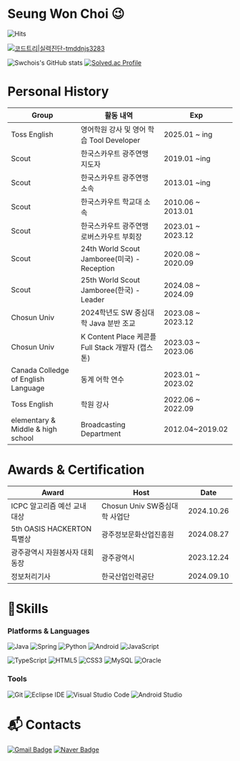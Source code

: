 # Seung Won Choi 😉

![Hits](https://hits.seeyoufarm.com/api/count/incr/badge.svg?url=https%3A%2F%2Fgithub.com%2Fswchois&count_bg=%23FFDAC7&title_bg=%23FFADAD&icon=&icon_color=%23E7E7E7&title=hits&edge_flat=false)

[![코드트리|실력진단-tmddnjs3283](https://banner.codetree.ai/v1/banner/tmddnjs3283)](https://www.codetree.ai/profiles/tmddnjs3283)

![Swchois's GitHub stats](https://github-readme-stats.vercel.app/api?username=swchois&show_icons=true&theme=radical)
[![Solved.ac Profile](http://mazassumnida.wtf/api/v2/generate_badge?boj=tmddnjs3283)](https://solved.ac/tmddnjs3283/)

# Personal History

|Group|활동 내역|Exp|
|------|---|---|
|Toss English|영어학원 강사 및 영어 학습 Tool Developer|2025.01 ~ ing|
|Scout|한국스카우트 광주연맹 지도자|2019.01 ~ing|
|Scout|한국스카우트 광주연맹 소속 |2013.01 ~ing|
|Scout|한국스카우트 학교대 소속 |2010.06 ~ 2013.01|
|Scout|한국스카우트 광주연맹 로버스카우트 부회장|2023.01 ~ 2023.12|
|Scout|24th World Scout Jamboree(미국) - Reception |2020.08 ~ 2020.09|
|Scout|25th World Scout Jamboree(한국) - Leader |2024.08 ~ 2024.09|
|Chosun Univ|2024학년도 SW 중심대학 Java 분반 조교|2023.08 ~ 2023.12|
|Chosun Univ|K Content Place 케콘플 Full Stack 개발자 (캡스톤)|2023.03 ~ 2023.06|
|Canada Colledge of English Language|동계 어학 연수|2023.01 ~ 2023.02|
|Toss English|학원 강사|2022.06 ~ 2022.09|
|elementary & Middle & high school|Broadcasting Department|2012.04~2019.02|

# Awards & Certification

|Award | Host | Date|
|------|---|---|
|ICPC 알고리즘 예선 교내 대상|Chosun Univ SW중심대학 사업단|2024.10.26|
|5th OASIS HACKERTON 특별상|광주정보문화산업진흥원|2024.08.27|
|광주광역시 자원봉사자 대회 동장|광주광역시|2023.12.24|
|정보처리기사|한국산업인력공단|2024.09.10|



# 💪Skills

### Platforms & Languages
![Java](https://img.shields.io/badge/Java-007396.svg?&style=for-the-badge&logo=Java&logoColor=white)
![Spring](https://img.shields.io/badge/Spring-6DB33F.svg?&style=for-the-badge&logo=Spring&logoColor=white)
![Python](https://img.shields.io/badge/Python-3776AB.svg?&style=for-the-badge&logo=Python&logoColor=white)
![Android](https://img.shields.io/badge/Android-3DDC84.svg?&style=for-the-badge&logo=Android&logoColor=white)
![JavaScript](https://img.shields.io/badge/JavaScript-F7DF1E.svg?&style=for-the-badge&logo=JavaScript&logoColor=white)

![TypeScript](https://img.shields.io/badge/TypeScript-3178C6.svg?&style=for-the-badge&logo=TypeScript&logoColor=white)
![HTML5](https://img.shields.io/badge/HTML5-E34F26.svg?&style=for-the-badge&logo=HTML5&logoColor=white)
![CSS3](https://img.shields.io/badge/CSS3-1572B6.svg?&style=for-the-badge&logo=CSS3&logoColor=white)
![MySQL](https://img.shields.io/badge/MySQL-4479A1.svg?&style=for-the-badge&logo=MySQL&logoColor=white)
![Oracle](https://img.shields.io/badge/Oracle-F80000.svg?&style=for-the-badge&logo=Oracle&logoColor=white)

### Tools
![Git](https://img.shields.io/badge/Git-F05032.svg?&style=for-the-badge&logo=Git&logoColor=white)
![Eclipse IDE](https://img.shields.io/badge/Eclipse%20IDE-2C2255.svg?&style=for-the-badge&logo=Eclipse%20IDE&logoColor=white)
![Visual Studio Code](https://img.shields.io/badge/Visual%20Studio%20Code-007ACC.svg?&style=for-the-badge&logo=Visual%20Studio%20Code&logoColor=white)
![Android Studio](https://img.shields.io/badge/Android%20Studio-3DDC84.svg?&style=for-the-badge&logo=Android%20Studio&logoColor=white)

 
# :mailbox_with_mail: Contacts
[![Gmail Badge](https://img.shields.io/badge/Gmail-d14836?style=flat-square&logo=Gmail&logoColor=white&link=mailto:tmddnjs3283@gmail.com)](mailto:tmddnjs3283@gmail.com)
[![Naver Badge](https://img.shields.io/badge/Naver-03C75A?style=flat-square&logo=Naver&logoColor=white&link=mailto:tmddnjs3283@naver.com)](mailto:tmddnjs3283@naver.com)
